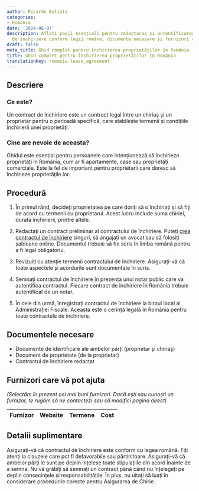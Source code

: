 ```yaml
---
author: Ricardo Batista
categories:
- Romania
date: '2024-06-07'
description: Aflați pașii esențiali pentru redactarea și autentificarea unui contract
  de închiriere conform legii române, documente necesare și furnizori recomandați.
draft: false
meta_title: Ghid complet pentru închirierea proprietăților în România
title: Ghid complet pentru închirierea proprietăților în România
translationKey: romania-lease_agreement
---
```



## Descriere
### Ce este?
Un contract de închiriere este un contract legal între un chiriaș și un proprietar pentru o perioadă specifică, care stabilește termenii și condițiile închirierii unei proprietăți.

### Cine are nevoie de aceasta?
Ghidul este esențial pentru persoanele care intenționează să închirieze proprietăți în România, cum ar fi apartamente, case sau proprietăți comerciale. Este la fel de important pentru proprietarii care doresc să închirieze proprietățile lor.

## Procedură

1. În primul rând, decideți proprietatea pe care doriți să o închiriați și să fiți de acord cu termenii cu proprietarul. Acest lucru include suma chiriei, durata închirierii, printre altele.

2. Redactați un contract preliminar al contractului de închiriere. Puteți [crea contractul de închiriere](https://www.avocatnet.ro/articol/42059/Contractul-de-inchiriere-model-si-informatii-esentiale.html) singuri, să angajați un avocat sau să folosiți șabloane online. Documentul trebuie să fie scris în limba română pentru a fi legal obligatoriu.

3. Revizuiți cu atenție termenii contractului de închiriere. Asigurați-vă că toate aspectele și acordurile sunt documentate în scris.

4. Semnați contractul de închiriere în prezența unui notar public care va autentifica contractul. Fiecare contract de închiriere în România trebuie autentificat de un notar.

5. În cele din urmă, înregistrați contractul de închiriere la biroul local al Administrației Fiscale. Aceasta este o cerință legală în România pentru toate contractele de închiriere.

## Documentele necesare

- Documente de identificare ale ambelor părți (proprietar și chiriaș)
- Document de proprietate (de la proprietar)
- Contractul de închiriere redactat

## Furnizori care vă pot ajuta

_(Selectăm în prezent cei mai buni furnizori. Dacă ești sau cunoști un furnizor, te rugăm să ne contactezi sau să modifici pagina direct)_

| Furnizor        |     Website     |     Termene      |       Cost       |
| --------------- | --------------- |  :-------------: | :-------------: |

## Detalii suplimentare

Asigurați-vă că contractul de închiriere este conform cu legea română. Fiți atenți la clauzele care pot fi defavorabile sau părtinitoare. Asigurați-vă că ambelor părți le sunt pe deplin înțelese toate stipulațiile din acord înainte de a semna. Nu vă grăbiți să semnați un contract până când nu înțelegeți pe deplin consecințele și responsabilitățile.
În plus, nu uitați să luați în considerare procedurile corecte pentru Asigurarea de Chirie.